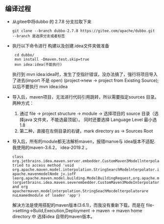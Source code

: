 
## 编译过程

- 从gitee中将dubbo 的 2.7.8 分支拉取下来
    ```
   git clone --branch dubbo-2.7.8 https://gitee.com/apache/dubbo.git
    --branch 是选择分支或者标签
    ```
- 执行以下命令进行 构建以及创建.idea文件夹做准备
     ```
      cd dubbo/
      mvn install -Dmaven.test.skip=true
      mvn idea:idea(不能执行)
     ```
    执行到 mvn idea:idea时，发生了空指针错误，没办法搞了，强行将项目导入了进去(import 不是 open)
    (project->new -> project from Existing Source);
    以后不要执行 mvn idea:idea
    
- 导入后，maven项目，无法进行代码引用跳转，所以需要指定sources 目录。两种方式：
  1. 通过 file -> project structure -> module -> 选择项目的 source 目录（选择java 文件夹，不能选最顶层）。
    同时还要选择 Language Level 最小选1.8
  2. 第二种，直接在左侧目录的右键，mark directory as -> Sources Root
    
- 导入后，所有的module都无法解析maven，报错manve与 idea版本不适配.
    我使用的maven-3.6.2， idea-2019.2 。
    ```
    class org.jetbrains.idea.maven.server.embedder.CustomMaven3Modellnterpolator2 tried to access method 'void
    org.apache.maven.model.interpolation.StringSearchModelnterpolator.interpolateObjectliava.ang.Object,org apache.mavenmodelNode jv.iofF leorg.apache.maven.model.building.ModelBuildingRequest,org.apache.maven.modelbuilding.ModelProblemCollector)"
    (orgietbrains.idea.maven.severembedder.CustomMaven3ModeInterpolator2 and org apachermaven.modelinterpolation.StringSeachMocdelterpolatorare nuLmamedmodule of loader 'app')
    ```
  解决方法是使用搭配的maven版本(3.6.1)，而我没有重新下载，而是在 file->setting->Build,Execution,Deployment -> maven -> maven home directory 中
  选择idea 自带的maven版本。

 
